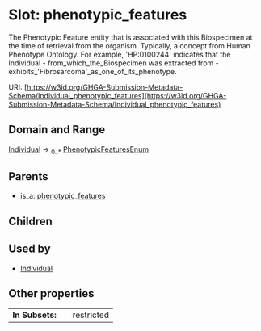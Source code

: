 
# Slot: phenotypic_features


The Phenotypic Feature entity that is associated with this Biospecimen at the time of retrieval from the organism. Typically, a concept from Human Phenotype Ontology. For example, 'HP:0100244' indicates that the Individual - from_which_the_Biospecimen was extracted from - exhibits_'Fibrosarcoma'_as_one_of_its_phenotype.

URI: [https://w3id.org/GHGA-Submission-Metadata-Schema/Individual_phenotypic_features](https://w3id.org/GHGA-Submission-Metadata-Schema/Individual_phenotypic_features)


## Domain and Range

[Individual](Individual.md) &#8594;  <sub>0..\*</sub> [PhenotypicFeaturesEnum](PhenotypicFeaturesEnum.md)

## Parents

 *  is_a: [phenotypic_features](phenotypic_features.md)

## Children


## Used by

 * [Individual](Individual.md)

## Other properties

|  |  |  |
| --- | --- | --- |
| **In Subsets:** | | restricted |

